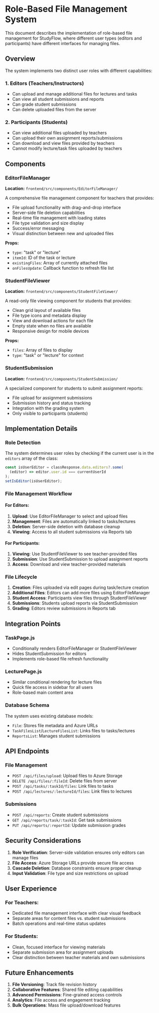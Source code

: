 # Role-Based File Management System

This document describes the implementation of role-based file management for StudyFlow, where different user types (editors and participants) have different interfaces for managing files.

## Overview

The system implements two distinct user roles with different capabilities:

### 1. **Editors (Teachers/Instructors)**

- Can upload and manage additional files for lectures and tasks
- Can view all student submissions and reports
- Can grade student submissions
- Can delete uploaded files from the server

### 2. **Participants (Students)**

- Can view additional files uploaded by teachers
- Can upload their own assignment reports/submissions
- Can download and view files provided by teachers
- Cannot modify lecture/task files uploaded by teachers

## Components

### EditorFileManager

**Location:** `frontend/src/components/EditorFileManager/`

A comprehensive file management component for teachers that provides:

- File upload functionality with drag-and-drop interface
- Server-side file deletion capabilities
- Real-time file management with loading states
- File type validation and size display
- Success/error messaging
- Visual distinction between new and uploaded files

**Props:**

- `type`: "task" or "lecture"
- `itemId`: ID of the task or lecture
- `existingFiles`: Array of currently attached files
- `onFilesUpdate`: Callback function to refresh file list

### StudentFileViewer

**Location:** `frontend/src/components/StudentFileViewer/`

A read-only file viewing component for students that provides:

- Clean grid layout of available files
- File type icons and metadata display
- View and download actions for each file
- Empty state when no files are available
- Responsive design for mobile devices

**Props:**

- `files`: Array of files to display
- `type`: "task" or "lecture" for context

### StudentSubmission

**Location:** `frontend/src/components/StudentSubmission/`

A specialized component for students to submit assignment reports:

- File upload for assignment submissions
- Submission history and status tracking
- Integration with the grading system
- Only visible to participants (students)

## Implementation Details

### Role Detection

The system determines user roles by checking if the current user is in the `editors` array of the class:

```javascript
const isUserEditor = classResponse.data.editors?.some(
  (editor) => editor.user.id === currentUserId
);
setIsEditor(isUserEditor);
```

### File Management Workflow

#### For Editors:

1. **Upload**: Use EditorFileManager to select and upload files
2. **Management**: Files are automatically linked to tasks/lectures
3. **Deletion**: Server-side deletion with database cleanup
4. **Viewing**: Access to all student submissions via Reports tab

#### For Participants:

1. **Viewing**: Use StudentFileViewer to see teacher-provided files
2. **Submission**: Use StudentSubmission to upload assignment reports
3. **Access**: Download and view teacher-provided materials

### File Lifecycle

1. **Creation**: Files uploaded via edit pages during task/lecture creation
2. **Additional Files**: Editors can add more files using EditorFileManager
3. **Student Access**: Participants view files through StudentFileViewer
4. **Submissions**: Students upload reports via StudentSubmission
5. **Grading**: Editors review submissions in Reports tab

## Integration Points

### TaskPage.js

- Conditionally renders EditorFileManager or StudentFileViewer
- Hides StudentSubmission for editors
- Implements role-based file refresh functionality

### LecturePage.js

- Similar conditional rendering for lecture files
- Quick file access in sidebar for all users
- Role-based main content area

### Database Schema

The system uses existing database models:

- `File`: Stores file metadata and Azure URLs
- `TaskFilesList`/`LectureFilesList`: Links files to tasks/lectures
- `ReportsList`: Manages student submissions

## API Endpoints

### File Management

- `POST /api/files/upload`: Upload files to Azure Storage
- `DELETE /api/files/:fileId`: Delete files from server
- `POST /api/tasks/:taskId/files`: Link files to tasks
- `POST /api/lectures/:lectureId/files`: Link files to lectures

### Submissions

- `POST /api/reports`: Create student submissions
- `GET /api/reports/task/:taskId`: Get task submissions
- `PUT /api/reports/:reportId`: Update submission grades

## Security Considerations

1. **Role Verification**: Server-side validation ensures only editors can manage files
2. **File Access**: Azure Storage URLs provide secure file access
3. **Cascade Deletion**: Database constraints ensure proper cleanup
4. **Input Validation**: File type and size restrictions on upload

## User Experience

### For Teachers:

- Dedicated file management interface with clear visual feedback
- Separate areas for content files vs. student submissions
- Batch operations and real-time status updates

### For Students:

- Clean, focused interface for viewing materials
- Separate submission area for assignment uploads
- Clear distinction between teacher materials and own submissions

## Future Enhancements

1. **File Versioning**: Track file revision history
2. **Collaborative Features**: Shared file editing capabilities
3. **Advanced Permissions**: Fine-grained access controls
4. **Analytics**: File access and engagement tracking
5. **Bulk Operations**: Mass file upload/download features
